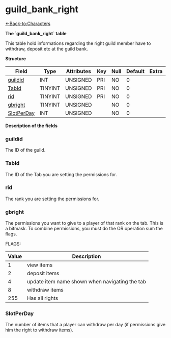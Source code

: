 # guild\_bank\_right

[<-Back-to:Characters](database-characters.md)

**The \`guild\_bank\_right\` table**

This table hold informations regarding the right guild member have to withdraw, deposit etc at the guild bank.

**Structure**

| Field           | Type    | Attributes | Key | Null | Default | Extra | Comment |
| --------------- | ------- | ---------- | --- | ---- | ------- | ----- | ------- |
| [guildid][1]    | INT     | UNSIGNED   | PRI | NO   | 0       |       |         |
| [TabId][2]      | TINYINT | UNSIGNED   | PRI | NO   | 0       |       |         |
| [rid][3]        | TINYINT | UNSIGNED   | PRI | NO   | 0       |       |         |
| [gbright][4]    | TINYINT | UNSIGNED   |     | NO   | 0       |       |         |
| [SlotPerDay][5] | INT     | UNSIGNED   |     | NO   | 0       |       |         |

[1]: #guildid
[2]: #tabid
[3]: #rid
[4]: #gbright
[5]: #slotperday

**Description of the fields**

### guildid

The ID of the guild.

### TabId

The ID of the Tab you are setting the permissions for.

### rid

The rank you are setting the permissions for.

### gbright

The permissions you want to give to a player of that rank on the tab. This is a bitmask. To combine permissions, you must do the OR operation sum the flags.

FLAGS:

| Value | Description                                    |
|-------|------------------------------------------------|
| 1     | view items                                     |
| 2     | deposit items                                  |
| 4     | update item name shown when navigating the tab |
| 8     | withdraw items                                 |
| 255   | Has all rights                                 |

### SlotPerDay

The number of items that a player can withdraw per day (if permissions give him the right to withdraw items).